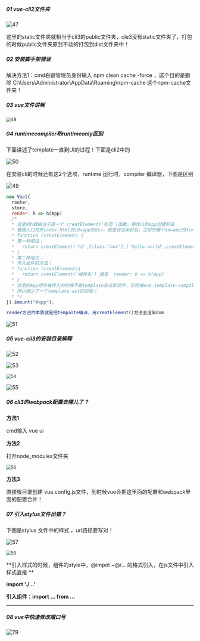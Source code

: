 ##### 01 vue-cli2文件夹

![47](..\images\47.png)



这里的static文件夹就相当于cli3的public文件夹，cle3没有static文件夹了，打包的时候public文件夹原封不动的打包到dist文件夹中！



##### 02 安装脚手架错误

解决方法1：cmd右键管理员身份输入 npm clean cache -force ，这个目的是删除 C:\Users\Administrator\AppData\Roaming\npm-cache 这个npm-cache文件夹！



##### 03 vue文件讲解

<img src="..\images\48.png" alt="48" style="zoom:80%;" />



##### 04 runtimecompiler和runtimeonly区别

下面讲述了template一直到UI的过程！下面是cli2中的

![50](..\images\50.png)



在安装cli的时候还有这2个选项，runtime 运行时，compiler 编译器，下图是区别



![49](..\images\49.png)



```js
new Vue({
  router,
  store,
  render: h => h(App)
  /*
  * 这里的h就相当于是一个 creatElement('标签')函数，把传入的app创建好去
  * 替换入口文件index.html的id=app的div，就是说渲染好后，之前的哪个id=app的div就没有了！
  * function (creatElement) {
  * 第一种用法：
  *   return creatElement('h2',{class:'box'},['hello world',creatElement('button',['按钮'])])
  * }
  * 第二种用法：
  * 传入组件的方法！
  * function (creatElement){
  *   return creatElement('组件名') 就是  render: h => h(App)
  * }
  * 这里的App组件被传入的时候不是template形式的组件，已经被vue-template-compiler这个模块解析成了对象！
  * 所以就少了一个template-ast的过程！
  * */
}).$mount("#app");

render方法的本质就是把tempalte编译，用creatElement()方法去渲染dom
```



![51](..\images\51.png)



##### 05 vue-cli3的安装目录解释



![52](..\images\52.png)



![53](..\images\53.png)



<img src="..\images\54.png" alt="54" style="zoom:80%;" />



![55](..\images\55.png)



##### 06 cli3的webpack配置去哪儿了？

**方法1**

cmd输入 vue ui 



**方法2**

打开node_modules文件夹

<img src="..\images\56.png" alt="56" style="zoom:80%;" />



**方法3**

直接根目录创建 vue.config.js文件，到时候vue会把这里面的配置和webpack里面的配置合并！



##### 07 引入stylus文件出错？

下图是stylus 文件中的样式 ，url路径要写对！

![57](..\images\57.png)





<img src="..\images\58.png" alt="58" style="zoom:80%;" />



**引入样式的时候，组件的style中，@impot  ~@/...  的格式引入，在js文件中引入样式直接 **

**import './...'**

**引入组件：import ... from ...**

****



##### 08 vue中快速修改端口号



![79](..\images\79.png)
